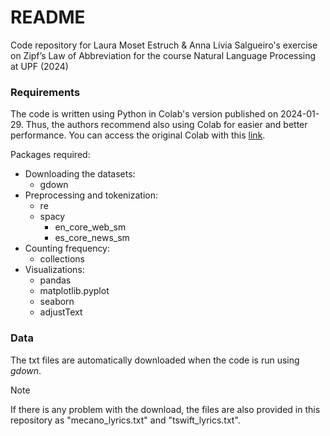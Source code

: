 # README

Code repository for Laura Moset Estruch & Anna Lívia Salgueiro's exercise on Zipf’s Law of Abbreviation for the course Natural Language Processing at UPF (2024)

### Requirements

The code is written using Python in Colab's version published on 2024-01-29. Thus, the authors recommend also using Colab for easier and better performance.
You can access the original Colab with this [link](https://colab.research.google.com/drive/1jOqb-YKAMgCCsBTWl_6a5MDxhVn37-N3).

Packages required:
* Downloading the datasets:
   * gdown
* Preprocessing and tokenization:
   * re
   * spacy
      * en_core_web_sm
      * es_core_news_sm
* Counting frequency:
   * collections
* Visualizations:
   * pandas
   * matplotlib.pyplot
   * seaborn
   * adjustText

### Data
The txt files are automatically downloaded when the code is run using _gdown_.
>[!NOTE]
>If there is any problem with the download, the files are also provided in this repository as "mecano_lyrics.txt" and "tswift_lyrics.txt".

